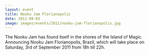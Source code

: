 ```yaml
---
layout: event
title: Nooku Jam Florianopolis
date: 2011-09-03
image: images/events/2011/nooku-jam-florianopolis.jpg
---
```


The Nooku Jam has found itself in the shores of the Island of Magic. Announcing Nooku Jam Florianopolis, Brazil, which will take place on Saturday, 3rd of September 2011 from 18h till 22h.